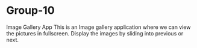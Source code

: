 # Group-10
Image Gallery App
This is an Image gallery application where we can view the pictures in fullscreen.
Display the images by sliding into previous or next.
